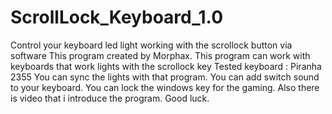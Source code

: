 # ScrollLock_Keyboard_1.0
Control your keyboard led light working with the scrollock button via software
This program created by Morphax.
This program can work with keyboards that work lights with the scrollock key
Tested keyboard : Piranha 2355
You can sync the lights with that program.
You can add switch sound to your keyboard.
You can lock the windows key for the gaming.
Also there is video that i introduce the program.
Good luck.
 
